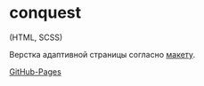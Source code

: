 # conquest

(HTML, SCSS)

Верстка адаптивной страницы согласно [макету](app/layout/).

[GitHub-Pages](https://safym.github.io/conquest/)
